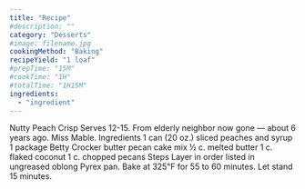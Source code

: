 ```yaml
---
title: "Recipe"
#description: ""
category: "Desserts"
#image: filename.jpg
cookingMethod: "Baking"
recipeYield: "1 loaf"
#prepTime: "15M"
#cookTime: "1H"
#totalTime: "1H15M"
ingredients:
  - "ingredient"
---
```


Nutty Peach Crisp
Serves 12-15. From elderly neighbor now gone — about 6 years ago. Miss Mable.
Ingredients
1 can (20 oz.) sliced peaches and syrup
1 package Betty Crocker butter pecan cake mix
½ c. melted butter
1 c. flaked coconut
1 c. chopped pecans
Steps
Layer in order listed in ungreased oblong Pyrex pan.
Bake at 325℉ for 55 to 60 minutes.
Let stand 15 minutes.
